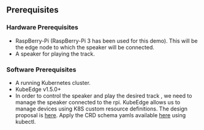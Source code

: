 ## Prerequisites

### Hardware Prerequisites
- RaspBerry-Pi (RaspBerry-Pi 3 has been used for this demo). This will be the edge node to which the speaker will be connected.
- A speaker for playing the track.

### Software Prerequisites
- A running Kubernetes cluster.
- KubeEdge v1.5.0+
- In order to control the speaker and play the desired track , we need to manage the speaker connected to the rpi.
  KubeEdge allows us to manage devices using K8S custom resource definitions. The design proposal is [here](https://github.com/kubeedge/kubeedge/blob/master/docs/proposals/device-crd.md). Apply the CRD schema yamls available [here](https://github.com/kubeedge/kubeedge/tree/master/build/crds/devices) using kubectl.